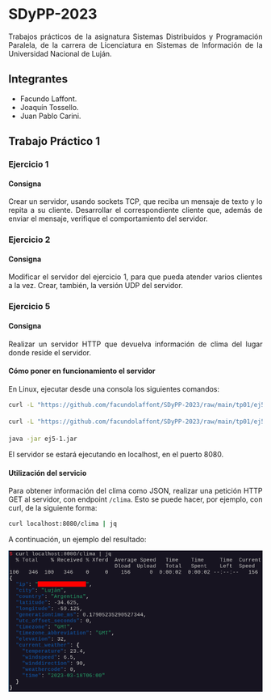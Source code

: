 # SDyPP-2023

<div align="justify">

Trabajos prácticos de la asignatura Sistemas Distribuidos y Programación Paralela, de la carrera de Licenciatura en Sistemas de Información de la Universidad Nacional de Luján.

</div>

## Integrantes

+ Facundo Laffont.
+ Joaquín Tossello.
+ Juan Pablo Carini.

## Trabajo Práctico 1

### Ejercicio 1

<div align="justify">

#### Consigna

Crear un servidor, usando sockets TCP, que reciba un mensaje de texto y lo repita a su cliente. Desarrollar el correspondiente cliente que, además de enviar el mensaje, verifique el comportamiento del servidor.

</div>

### Ejercicio 2

<div align="justify">

#### Consigna

Modificar el servidor del ejercicio 1, para que pueda atender varios clientes a la vez. Crear, también, la versión UDP del servidor.

</div>

### Ejercicio 5

#### Consigna

<div align="justify">

Realizar un servidor HTTP que devuelva información de clima del lugar donde reside el servidor.

#### Cómo poner en funcionamiento el servidor

En Linux, ejecutar desde una consola los siguientes comandos:

</div>

```sh
curl -L "https://github.com/facundolaffont/SDyPP-2023/raw/main/tp01/ej5/target/ej5-1.jar" -o "ej5-1.jar"

curl -L "https://github.com/facundolaffont/SDyPP-2023/raw/main/tp01/ej5/src/main/resources/geolite2-city-bd/GeoLite2-City.mmdb" -o "GeoLite2-City.mmdb" --output-dir src/main/resources/geolite2-city-bd --create-dirs

java -jar ej5-1.jar
```

El servidor se estará ejecutando en localhost, en el puerto 8080.

<div align="justify">

#### Utilización del servicio

Para obtener información del clima como JSON, realizar una petición HTTP GET al servidor, con endpoint `/clima`. Esto se puede hacer, por ejemplo, con curl, de la siguiente forma:

```sh
curl localhost:8080/clima | jq
```

A continuación, un ejemplo del resultado:

![Ejemplo del servicio](/tp01/ej5/img/ejemplo.png "Ejemplo del servicio.")

</div>
